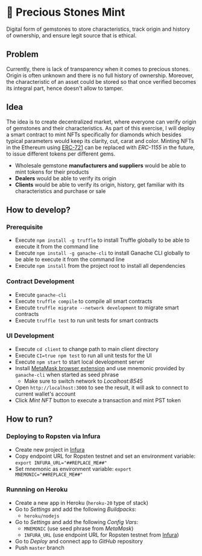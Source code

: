 # 💎 Precious Stones Mint

Digital form of gemstones to store characteristics, track origin and history of ownership, and ensure legit source that is ethical.

## Problem

Currently, there is lack of transparency when it comes to precious stones. Origin is often unknown and there is no full history of ownership. Moreover, the characteristic of an asset could be stored so that once verified becomes its integral part, hence doesn't allow to tamper.

## Idea

The idea is to create decentralized market, where everyone can verify origin of gemstones and their characteristics.
As part of this exercise, I will deploy a smart contract to mint NFTs specifically for diamonds which besides typical parameters would keep its clarity, cut, carat and color.
Minting NFTs in the Ethereum using [ERC-721](https://ethereum.org/en/developers/docs/standards/tokens/erc-721/) can be replaced with *ERC-1155* in the future, to issue different tokens per different gems.

- Wholesale gemstone **manufacturers and suppliers** would be able to mint tokens for their products
- **Dealers** would be able to verify its origin
- **Clients** would be able to verify its origin, history, get familiar with its characteristics and purchase or sale

## How to develop?

### Prerequisite

- Execute `npm install -g truffle` to install Truffle globally to be able to execute it from the command line
- Execute `npm install -g ganache-cli` to install Ganache CLI globally to be able to execute it from the command line
- Execute `npm install` from the project root to install all dependencies

### Contract Development

- Execute `ganache-cli` 
- Execute `truffle compile` to compile all smart contracts
- Execute `truffle migrate --network development` to migrate smart contracts
- Execute `truffle test` to run unit tests for smart contracts

### UI Development

- Execute `cd client` to change path to main client directory
- Execute `CI=true npm test` to run all unit tests for the UI
- Execute `npm start` to start local development server
- Install [MetaMask browser extension](https://metamask.io/download.html) and use mnemonic provided by `ganache-cli` when started as seed phrase
  - Make sure to switch network to *Localhost:8545*
- Open `http://localhost:3000` to see the result, it will ask to connect to current wallet's account
- Click *Mint NFT* button to execute a transaction and mint PST token

## How to run?

### Deploying to Ropsten via Infura
- Create new project in [Infura](https://infura.io)
- Copy endpoint URL for Ropsten testnet and set an environment variable: `export INFURA_URL="##REPLACE_ME##"`
- Set mnemonic as environment variable: `export MNEMONIC="##REPLACE_ME##"`

### Runnning on Heroku

- Create a new app in Heroku (`heroku-20` type of stack)
- Go to *Settings* and add the following *Buildpacks*:
  - `heroku/nodejs`
- Go to *Settings* and add the following *Config Vars*:
  - `MNEMONIC` (use seed phrase from *MetaMask*)
  - `INFURA_URL` (use endpoint URL for Ropsten testnet from [Infura](https://infura.io))
- Go to *Deploy* and connect app to *GitHub* repository
- Push `master` branch
